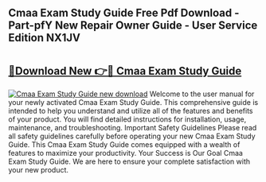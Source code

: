 ## Cmaa Exam Study Guide Free Pdf Download - Part-pfY New Repair Owner Guide - User Service Edition NX1JV

# <h2><a href="http://bc83425.oget.top/?id=Cmaa+Exam+Study+Guide">🔗Download New 👉🔴 Cmaa Exam Study Guide</a></h2>

[![Cmaa Exam Study Guide new download](https://i.imgur.com/5g1atiW.png)](http://bc83425.oget.top/?id=Cmaa+Exam+Study+Guide)
Welcome to the user manual for your newly activated Cmaa Exam Study Guide. This comprehensive guide is intended to help you understand and utilize all of the features and benefits of your product. You will find detailed instructions for installation, usage, maintenance, and troubleshooting. Important Safety Guidelines Please read all safety guidelines carefully before operating your new Cmaa Exam Study Guide. This Cmaa Exam Study Guide comes equipped with a wealth of features to maximize your productivity. Your Success is Our Goal Cmaa Exam Study Guide. We are here to ensure your complete satisfaction with your new product.
